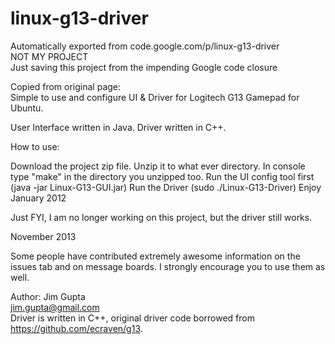 # linux-g13-driver
Automatically exported from code.google.com/p/linux-g13-driver  
NOT MY PROJECT  
Just saving this project from the impending Google code closure  

Copied from original page:  
Simple to use and configure UI & Driver for Logitech G13 Gamepad for Ubuntu.

User Interface written in Java. Driver written in C++.

How to use:

Download the project zip file.
Unzip it to what ever directory.
In console type "make" in the directory you unzipped too.
Run the UI config tool first (java -jar Linux-G13-GUI.jar)
Run the Driver (sudo ./Linux-G13-Driver)
Enjoy
January 2012

Just FYI, I am no longer working on this project, but the driver still works.

November 2013

Some people have contributed extremely awesome information on the issues tab and on message boards. I strongly encourage you to use them as well.

Author: Jim Gupta  
jim.gupta@gmail.com  
Driver is written in C++, original driver code borrowed from https://github.com/ecraven/g13.

